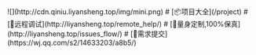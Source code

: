 <!-- ![](http://cdn.qiniu.liyansheng.top/img/ad2.jpg)
::: tip
持续更新中
::: -->
<ScrollingNotice />
![](http://cdn.qiniu.liyansheng.top/img/mini.png)
# [📦项目大全](/project)
# [🐞远程调试](http://liyansheng.top/remote_help/)
# [📏量身定制,100%保真](http://liyansheng.top/issues_flow/)
# [📝需求提交](https://wj.qq.com/s2/14633203/a8b5/)

